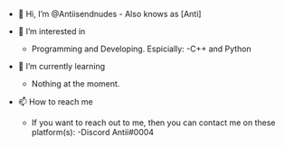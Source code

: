 - 👋 Hi, I’m @Antiisendnudes - Also knows as [Anti]

- 👀 I’m interested in
  - Programming and Developing. Espicially:
    -C++ and Python
    

- 🌱 I’m currently learning
  - Nothing at the moment.

- 📫 How to reach me
  - If you want to reach out to me, then you can contact me on these platform(s):
    -Discord
      Antii#0004
     
   
